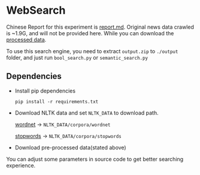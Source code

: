 # WebSearch

Chinese Report for this experiment is [report.md](./report.md). Original news data crawled is ~1.9G, and will not be provided here. While you can download the [processed data](https://drive.google.com/file/d/1Snm6uNhU4FYfE4flS0hBDkuIjeR7Q4jO/view?usp=sharing).

To use this search engine, you need to extract `output.zip` to `./output` folder, and just run `bool_search.py` or `semantic_search.py`

## Dependencies

- Install pip dependencies

    `pip install -r requirements.txt`

- Download NLTK data and set `NLTK_DATA` to download path.

    [wordnet](https://raw.githubusercontent.com/nltk/nltk_data/gh-pages/packages/corpora/wordnet.zip) -> `NLTK_DATA/corpora/wordnet`

    [stopwords](https://raw.githubusercontent.com/nltk/nltk_data/gh-pages/packages/corpora/stopwords.zip) -> `NLTK_DATA/corpora/stopwords`

- Download pre-processed data(stated above)

You can adjust some parameters in source code to get better searching experience.